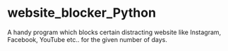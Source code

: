 # website_blocker_Python
A handy program which blocks certain distracting website like Instagram, Facebook, YouTube etc.. for the given number of days.
